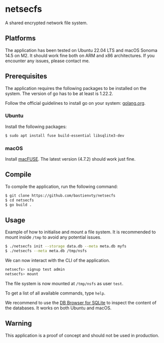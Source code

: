 # netsecfs

A shared encrypted network file system.

## Platforms

The application has been tested on Ubuntu 22.04 LTS and macOS Sonoma 14.5 on M2.
It should work fine both on ARM and x86 architectures. If you encounter any issues, please contact me.

## Prerequisites

The application requires the following packages to be installed on the system.
The version of go has to be at least is 1.22.2.

Follow the official guidelines to install go on your system: [golang.org](https://golang.org/doc/install).

### Ubuntu

Install the following packages:

```bash
$ sudo apt install fuse build-essential libsqlite3-dev
```

### macOS

Install [macFUSE](https://osxfuse.github.io/). The latest version (4.7.2) should work just fine.

## Compile

To compile the application, run the following command:

```bash
$ git clone https://github.com/bastienvty/netsecfs
$ cd netsecfs
$ go build .
```

## Usage

Example of how to initialise and mount a file system. It is recommended to mount inside `/tmp` to avoid any potential issues.

```bash
$ ./netsecfs init --storage data.db --meta meta.db myfs
$ ./netsecfs --meta meta.db /tmp/nsfs
```

We can now interact with the CLI of the application.

```bash
netsecfs> signup test admin
netsecfs> mount
```

The file system is now mounted at `/tmp/nsfs` as user `test`.

To get a list of all available commands, type `help`.

We recommend to use the [DB Browser for SQLite](https://sqlitebrowser.org/) to inspect the content of the databases. It works on both Ubuntu and macOS.

## Warning

This application is a proof of concept and should not be used in production.
